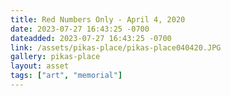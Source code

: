 ```yaml
---
title: Red Numbers Only - April 4, 2020
date: 2023-07-27 16:43:25 -0700
dateadded: 2023-07-27 16:43:25 -0700
link: /assets/pikas-place/pikas-place040420.JPG
gallery: pikas-place
layout: asset
tags: ["art", "memorial"]
--- 
```

